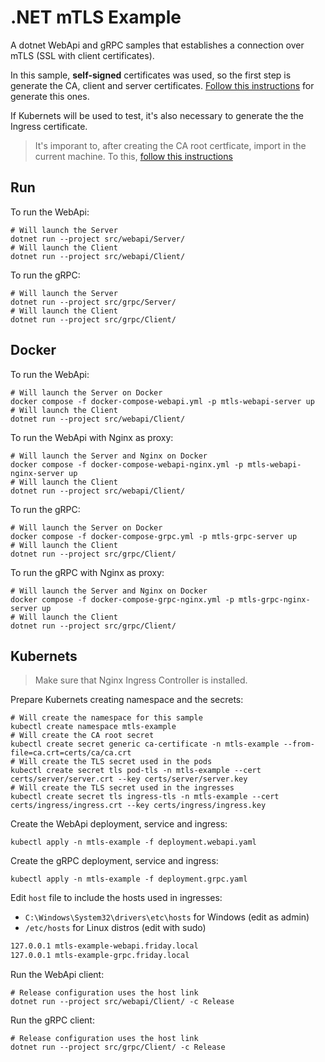 # .NET mTLS Example

A dotnet WebApi and gRPC samples that establishes a connection over mTLS (SSL with client certificates).

In this sample, **self-signed** certificates was used, so the first step is generate the CA, client and server certificates. [Follow this instructions](certs/README.md) for generate this ones.

If Kubernets will be used to test, it's also necessary to generate the the Ingress certificate.

> It's imporant to, after creating the CA root certficate, import in the current machine. To this, [follow this instructions](certs/ca/README.md#import-certificate)

## Run

To run the WebApi:

```shell
# Will launch the Server
dotnet run --project src/webapi/Server/ 
# Will launch the Client
dotnet run --project src/webapi/Client/ 
```

To run the gRPC:

```shell
# Will launch the Server
dotnet run --project src/grpc/Server/ 
# Will launch the Client
dotnet run --project src/grpc/Client/ 
```

## Docker

To run the WebApi:

```shell
# Will launch the Server on Docker
docker compose -f docker-compose-webapi.yml -p mtls-webapi-server up 
# Will launch the Client
dotnet run --project src/webapi/Client/ 
```

To run the WebApi with Nginx as proxy:

```shell
# Will launch the Server and Nginx on Docker
docker compose -f docker-compose-webapi-nginx.yml -p mtls-webapi-nginx-server up 
# Will launch the Client
dotnet run --project src/webapi/Client/ 
```

To run the gRPC:

```shell
# Will launch the Server on Docker
docker compose -f docker-compose-grpc.yml -p mtls-grpc-server up 
# Will launch the Client
dotnet run --project src/grpc/Client/ 
```

To run the gRPC with Nginx as proxy:

```shell
# Will launch the Server and Nginx on Docker
docker compose -f docker-compose-grpc-nginx.yml -p mtls-grpc-nginx-server up 
# Will launch the Client
dotnet run --project src/grpc/Client/ 
```

## Kubernets

> Make sure that Nginx Ingress Controller is installed.

Prepare Kubernets creating namespace and the secrets:

```shell
# Will create the namespace for this sample
kubectl create namespace mtls-example
# Will create the CA root secret
kubectl create secret generic ca-certificate -n mtls-example --from-file=ca.crt=certs/ca/ca.crt
# Will create the TLS secret used in the pods
kubectl create secret tls pod-tls -n mtls-example --cert certs/server/server.crt --key certs/server/server.key
# Will create the TLS secret used in the ingresses
kubectl create secret tls ingress-tls -n mtls-example --cert certs/ingress/ingress.crt --key certs/ingress/ingress.key
```

Create the WebApi deployment, service and ingress:

```shell
kubectl apply -n mtls-example -f deployment.webapi.yaml
```

Create the gRPC deployment, service and ingress:

```shell
kubectl apply -n mtls-example -f deployment.grpc.yaml
```

Edit `host` file to include the hosts used in ingresses:

 - `C:\Windows\System32\drivers\etc\hosts` for Windows (edit as admin)
 - `/etc/hosts` for Linux distros (edit with sudo)

```txt
127.0.0.1 mtls-example-webapi.friday.local
127.0.0.1 mtls-example-grpc.friday.local
```

Run the WebApi client:

```shell
# Release configuration uses the host link 
dotnet run --project src/webapi/Client/ -c Release
```

Run the gRPC client:

```shell
# Release configuration uses the host link 
dotnet run --project src/grpc/Client/ -c Release
```
